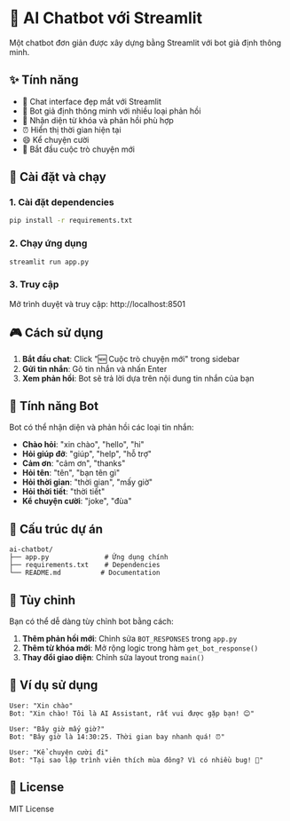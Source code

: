 # 🤖 AI Chatbot với Streamlit

Một chatbot đơn giản được xây dựng bằng Streamlit với bot giả định thông minh.

## ✨ Tính năng

- 💬 Chat interface đẹp mắt với Streamlit
- 🤖 Bot giả định thông minh với nhiều loại phản hồi
- 🎯 Nhận diện từ khóa và phản hồi phù hợp
- ⏰ Hiển thị thời gian hiện tại
- 😄 Kể chuyện cười
- 🔄 Bắt đầu cuộc trò chuyện mới

## 🚀 Cài đặt và chạy

### 1. Cài đặt dependencies
```bash
pip install -r requirements.txt
```

### 2. Chạy ứng dụng
```bash
streamlit run app.py
```

### 3. Truy cập
Mở trình duyệt và truy cập: http://localhost:8501

## 🎮 Cách sử dụng

1. **Bắt đầu chat**: Click "🆕 Cuộc trò chuyện mới" trong sidebar
2. **Gửi tin nhắn**: Gõ tin nhắn và nhấn Enter
3. **Xem phản hồi**: Bot sẽ trả lời dựa trên nội dung tin nhắn của bạn

## 🤖 Tính năng Bot

Bot có thể nhận diện và phản hồi các loại tin nhắn:

- **Chào hỏi**: "xin chào", "hello", "hi"
- **Hỏi giúp đỡ**: "giúp", "help", "hỗ trợ"
- **Cảm ơn**: "cảm ơn", "thanks"
- **Hỏi tên**: "tên", "bạn tên gì"
- **Hỏi thời gian**: "thời gian", "mấy giờ"
- **Hỏi thời tiết**: "thời tiết"
- **Kể chuyện cười**: "joke", "đùa"

## 📁 Cấu trúc dự án

```
ai-chatbot/
├── app.py              # Ứng dụng chính
├── requirements.txt    # Dependencies
└── README.md          # Documentation
```

## 🔧 Tùy chỉnh

Bạn có thể dễ dàng tùy chỉnh bot bằng cách:

1. **Thêm phản hồi mới**: Chỉnh sửa `BOT_RESPONSES` trong `app.py`
2. **Thêm từ khóa mới**: Mở rộng logic trong hàm `get_bot_response()`
3. **Thay đổi giao diện**: Chỉnh sửa layout trong `main()`

## 🎯 Ví dụ sử dụng

```
User: "Xin chào"
Bot: "Xin chào! Tôi là AI Assistant, rất vui được gặp bạn! 😊"

User: "Bây giờ mấy giờ?"
Bot: "Bây giờ là 14:30:25. Thời gian bay nhanh quá! ⏰"

User: "Kể chuyện cười đi"
Bot: "Tại sao lập trình viên thích mùa đông? Vì có nhiều bug! 🐛"
```

## 📝 License

MIT License 